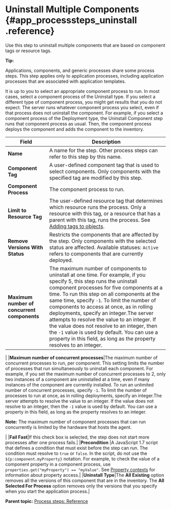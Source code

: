 # Uninstall Multiple Components {#app_processsteps_uninstall .reference}

Use this step to uninstall multiple components that are based on component tags or resource tags.

**Tip:** 

Applications, components, and generic processes share some process steps. This step applies only to application processes, including application processes that are associated with application templates.

It is up to you to select an appropriate component process to run. In most cases, select a component process of the Uninstall type. If you select a different type of component process, you might get results that you do not expect. The server runs whatever component process you select, even if that process does not uninstall the component. For example, if you select a component process of the Deployment type, the Uninstall Component step runs that component process as usual. Then, the component process deploys the component and adds the component to the inventory.

|Field|Description|
|-----|-----------|
|**Name**|A name for the step. Other process steps can refer to this step by this name.|
|**Component Tag**|A user-defined component tag that is used to select components. Only components with the specified tag are modified by this step.|
|**Component Process**|The component process to run.|
|**Limit to Resource Tag**|The user-defined resource tag that determines which resource runs the process. Only a resource with this tag, or a resource that has a parent with this tag, runs the process. See [Adding tags to objects](addingtags_tsk.md#).|
|**Remove Versions With Status**|Restricts the components that are affected by the step. Only components with the selected status are affected. Available statuses: `Active` refers to components that are currently deployed.|
|**Maximum number of concurrent components**|The maximum number of components to uninstall at one time. For example, if you specify 5, this step runs the uninstall component processes for five components at a time. To run this step on all components at the same time, specify `-1`. To limit the number of components to access at once, as in rolling deployments, specify an integer.The server attempts to resolve the value to an integer. If the value does not resolve to an integer, then the `-1` value is used by default. You can use a property in this field, as long as the property resolves to an integer.

|
|**Maximum number of concurrent processes**|The maximum number of concurrent processes to run, per component. This setting limits the number of processes that run simultaneously to uninstall each component. For example, if you set the maximum number of concurrent processes to 2, only two instances of a component are uninstalled at a time, even if many instances of the component are currently installed. To run an unlimited number of concurrent processes, specify `-1`. To limit the number of processes to run at once, as in rolling deployments, specify an integer.The server attempts to resolve the value to an integer. If the value does not resolve to an integer, then the `-1` value is used by default. You can use a property in this field, as long as the property resolves to an integer.

**Note:** The maximum number of component processes that can run concurrently is limited by the hardware that hosts the agent.

|
|**Fail Fast**|If this check box is selected, the step does not start more processes after one process fails.|
|**Precondition** |A JavaScript 1.7 script that defines a condition that must exist before the step can run. The condition must resolve to `true` or `false`. In the script, do not use the `${p:component.myProperty}` notation. For example, to check the value of a component property in a component process, use `properties.get("myProperty") == "myValue"`. See [Property contexts](ud_properties_context.md#) for information about property access.|
|**Uninstall Type**|The **All Existing** option removes all the versions of this component that are in the inventory. The **All Selected For Process** option removes only the versions that you specify when you start the application process.|

**Parent topic:** [Process steps: Reference](../topics/app_processSteps.md)

